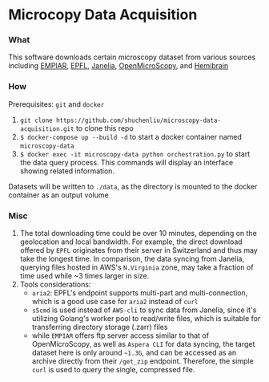 # Microcopy Data Acquisition

### What
This software downloads certain microscopy dataset from various sources including [EMPIAR](https://www.ebi.ac.uk/empiar/EMPIAR-11759/), [EPFL](https://www.epfl.ch/labs/cvlab/data/data-em/), [Janelia](https://openorganelle.janelia.org/datasets/jrc_mus-nacc-2), [OpenMicroScopy](https://idr.openmicroscopy.org/webclient/img_detail/9846137/?dataset=10740), and [Hemibrain](https://tinyurl.com/hemibrain-ng)

### How
Prerequisites: `git` and `docker`
1. `git clone https://github.com/shuchenliu/microscopy-data-acquisition.git` to clone this repo
2. `$ docker-compose up --build -d` to start a docker container named `microscopy-data`
3. `$ docker exec -it microscopy-data python orchestration.py` to start the data query process. This commands will display an interface showing related information.

Datasets will be written to `./data`, as the directory is mounted to the docker container as an output volume

### Misc
1. The total downloading time could be over 10 minutes, depending on the geolocation and local bandwidth. For example, the direct download offered by `EPFL` originates from their server in Switzerland and thus may take the longest time. In comparison, the data syncing from Janelia, querying files hosted in AWS's `N.Virginia` zone, may take a fraction of time used while ~3 times larger in size.
2. Tools considerations:
   - `aria2`: EPFL's endpoint supports multi-part and multi-connection, which is a good use case for `aria2` instead of `curl`
   - `s5cmd` is used instead of `AWS-cli` to sync data from Janelia, since it's utilizing Golang's worker pool to read/write files, which is suitable for transferring directory storage (.zarr) files
   - while `EMPIAR` offers ftp server access similar to that of OpenMicroScopy, as well as `Aspera CLI` for data syncing, the target dataset here is only around `~1.3G`, and can be accessed as an archive directly from their `/get_zip` endpoint. Therefore, the simple `curl` is used to query the single, compressed file. 